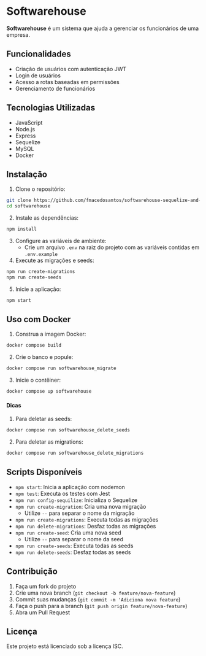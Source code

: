 # Softwarehouse

**Softwarehouse** é um sistema que ajuda a gerenciar os funcionários de uma empresa. 

## Funcionalidades

- Criação de usuários com autenticação JWT
- Login de usuários
- Acesso a rotas baseadas em permissões
- Gerenciamento de funcionários

## Tecnologias Utilizadas

- JavaScript
- Node.js
- Express
- Sequelize
- MySQL
- Docker

## Instalação

1. Clone o repositório:
```sh
git clone https://github.com/fmacedosantos/softwarehouse-sequelize-and-automatic-tests.git
cd softwarehouse
```
2. Instale as dependências:
```sh
npm install
```
3. Configure as variáveis de ambiente:
    - Crie um arquivo `.env` na raiz do projeto com as variáveis contidas em `.env.example`
4. Execute as migrações e seeds:
```sh
npm run create-migrations
npm run create-seeds
```
5. Inicie a aplicação:
```sh
npm start
```

## Uso com Docker

1. Construa a imagem Docker:
```sh
docker compose build 
```
2. Crie o banco e popule:
```sh
docker compose run softwarehouse_migrate
```
3. Inicie o contêiner:
```sh
docker compose up softwarehouse
```

#### Dicas

1. Para deletar as seeds:
```sh
docker compose run softwarehouse_delete_seeds
```
2. Para deletar as migrations:
```sh
docker compose run softwarehouse_delete_migrations
```

## Scripts Disponíveis

- `npm start`: Inicia a aplicação com nodemon
- `npm test`: Executa os testes com Jest
- `npm run config-sequilize`: Inicializa o Sequelize
- `npm run create-migration`: Cria uma nova migração
    - Utilize `--` para separar o nome da migração
- `npm run create-migrations`: Executa todas as migrações
- `npm run delete-migrations`: Desfaz todas as migrações
- `npm run create-seed`: Cria uma nova seed
    - Utilize `--` para separar o nome da seed
- `npm run create-seeds`: Executa todas as seeds
- `npm run delete-seeds`: Desfaz todas as seeds

## Contribuição

1. Faça um fork do projeto
2. Crie uma nova branch (`git checkout -b feature/nova-feature`)
3. Commit suas mudanças (`git commit -m 'Adiciona nova feature`)
4. Faça o push para a branch (`git push origin feature/nova-feature`)
5. Abra um Pull Request

## Licença

Este projeto está licenciado sob a licença ISC. 